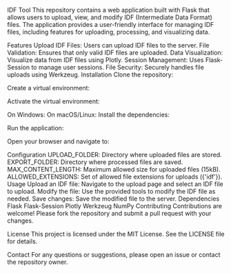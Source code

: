 IDF Tool
This repository contains a web application built with Flask that allows users to upload, view, and modify IDF (Intermediate Data Format) files. The application provides a user-friendly interface for managing IDF files, including features for uploading, processing, and visualizing data.

Features
Upload IDF Files: Users can upload IDF files to the server.
File Validation: Ensures that only valid IDF files are uploaded.
Data Visualization: Visualize data from IDF files using Plotly.
Session Management: Uses Flask-Session to manage user sessions.
File Security: Securely handles file uploads using Werkzeug.
Installation
Clone the repository:

Create a virtual environment:

Activate the virtual environment:

On Windows:
On macOS/Linux:
Install the dependencies:

Run the application:

Open your browser and navigate to:

Configuration
UPLOAD_FOLDER: Directory where uploaded files are stored.
EXPORT_FOLDER: Directory where processed files are saved.
MAX_CONTENT_LENGTH: Maximum allowed size for uploaded files (15kB).
ALLOWED_EXTENSIONS: Set of allowed file extensions for uploads ({'idf'}).
Usage
Upload an IDF file: Navigate to the upload page and select an IDF file to upload.
Modify the file: Use the provided tools to modify the IDF file as needed.
Save changes: Save the modified file to the server.
Dependencies
Flask
Flask-Session
Plotly
Werkzeug
NumPy
Contributing
Contributions are welcome! Please fork the repository and submit a pull request with your changes.

License
This project is licensed under the MIT License. See the LICENSE file for details.

Contact
For any questions or suggestions, please open an issue or contact the repository owner.
